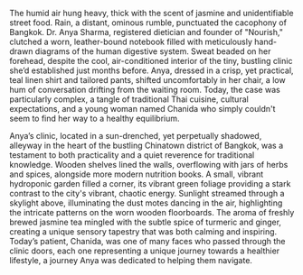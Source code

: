 The humid air hung heavy, thick with the scent of jasmine and unidentifiable street food.  Rain, a distant, ominous rumble, punctuated the cacophony of Bangkok.  Dr. Anya Sharma, registered dietician and founder of "Nourish," clutched a worn, leather-bound notebook filled with meticulously hand-drawn diagrams of the human digestive system.  Sweat beaded on her forehead, despite the cool, air-conditioned interior of the tiny, bustling clinic she’d established just months before.  Anya,  dressed in a crisp, yet practical, teal linen shirt and tailored pants,  shifted uncomfortably in her chair, a low hum of conversation drifting from the waiting room.  Today, the case was particularly complex, a tangle of traditional Thai cuisine, cultural expectations, and a young woman named Chanida who simply couldn't seem to find her way to a healthy equilibrium.


Anya’s clinic, located in a sun-drenched, yet perpetually shadowed, alleyway in the heart of the bustling Chinatown district of Bangkok, was a testament to both practicality and a quiet reverence for traditional knowledge.  Wooden shelves lined the walls, overflowing with jars of herbs and spices, alongside more modern nutrition books.  A small, vibrant hydroponic garden filled a corner, its vibrant green foliage providing a stark contrast to the city's vibrant, chaotic energy.  Sunlight streamed through a skylight above, illuminating the dust motes dancing in the air, highlighting the intricate patterns on the worn wooden floorboards.  The aroma of freshly brewed jasmine tea mingled with the subtle spice of turmeric and ginger, creating a unique sensory tapestry that was both calming and inspiring.  Today’s patient, Chanida, was one of many faces who passed through the clinic doors, each one representing a unique journey towards a healthier lifestyle, a journey Anya was dedicated to helping them navigate.
